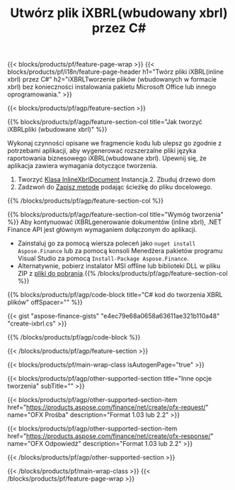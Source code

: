 ﻿---
title: Utwórz plik iXBRL(wbudowany xbrl) przez C#
description: Przykładowy kod do tworzenia pliku iXBRL(inline xbrl). Użyj przykładowego kodu API do generowania plików wsadowych iXBRL(inline xbrl) w aplikacjach opartych na .NET. 
url: /pl/net/create/ixbrl/
family: finance
platformtag: net
feature: create
informat: iXBRL
outformat: 
otherformats: 
---
{{< blocks/products/pf/feature-page-wrap >}}
{{< blocks/products/pf/i18n/feature-page-header h1="Twórz pliki iXBRL(inline xbrl) przez C#" h2="iXBRLTworzenie plików (wbudowanych w formacie xbrl) bez konieczności instalowania pakietu Microsoft Office lub innego oprogramowania." >}}

{{< blocks/products/pf/agp/feature-section >}}

{{% blocks/products/pf/agp/feature-section-col title="Jak tworzyć iXBRLpliki (wbudowane xbrl)" %}}

Wykonaj czynności opisane we fragmencie kodu lub ulepsz go zgodnie z potrzebami aplikacji, aby wygenerować rozszerzalne pliki języka raportowania biznesowego iXBRL(wbudowane xbrl). Upewnij się, że aplikacja zawiera wymagania dotyczące tworzenia.

1. Tworzyć [Klasa InlineXbrlDocument](https://apireference.aspose.com/finance/net/aspose.finance.xbrl.inline/inlinexbrldocument) Instancja.2. Zbuduj drzewo dom
3. Zadzwoń do [Zapisz metodę](https://apireference.aspose.com/finance/net/aspose.finance.xbrl.inline.inlinexbrldocument/save/methods/1) podając ścieżkę do pliku docelowego.

{{% /blocks/products/pf/agp/feature-section-col %}}

{{% blocks/products/pf/agp/feature-section-col title="Wymóg tworzenia" %}}
Aby kontynuować iXBRLgenerowanie dokumentów (inline xbrl), .NET Finance API jest głównym wymaganiem dołączonym do aplikacji. 
- Zainstaluj go za pomocą wiersza poleceń jako ```nuget install Aspose.Finance``` lub za pomocą konsoli Menedżera pakietów programu Visual Studio za pomocą ```Install-Package Aspose.Finance```.
- Alternatywnie, pobierz instalator MSI offline lub biblioteki DLL w pliku ZIP z [pliki do pobrania](https://downloads.aspose.com/finance/net).{{% /blocks/products/pf/agp/feature-section-col %}}

{{% blocks/products/pf/agp/code-block title="C# kod do tworzenia XBRL plików" offSpacer="" %}}

{{< gist "aspose-finance-gists" "e4ec79e68a0658a63611ae321b110a48" "create-ixbrl.cs" >}}

{{% /blocks/products/pf/agp/code-block %}}

{{< /blocks/products/pf/agp/feature-section >}}

{{< blocks/products/pf/main-wrap-class isAutogenPage="true" >}}

{{< blocks/products/pf/agp/other-supported-section title="Inne opcje tworzenia" subTitle="" >}}

{{< blocks/products/pf/agp/other-supported-section-item href="https://products.aspose.com/finance/net/create/ofx-request/" name="OFX Prośba" description="Format 1.03 lub 2.2" >}}

{{< blocks/products/pf/agp/other-supported-section-item href="https://products.aspose.com/finance/net/create/ofx-response/" name="OFX Odpowiedź" description="Format 1.03 lub 2.2" >}}

{{< /blocks/products/pf/agp/other-supported-section >}}

{{< /blocks/products/pf/main-wrap-class >}}
{{< /blocks/products/pf/feature-page-wrap >}}